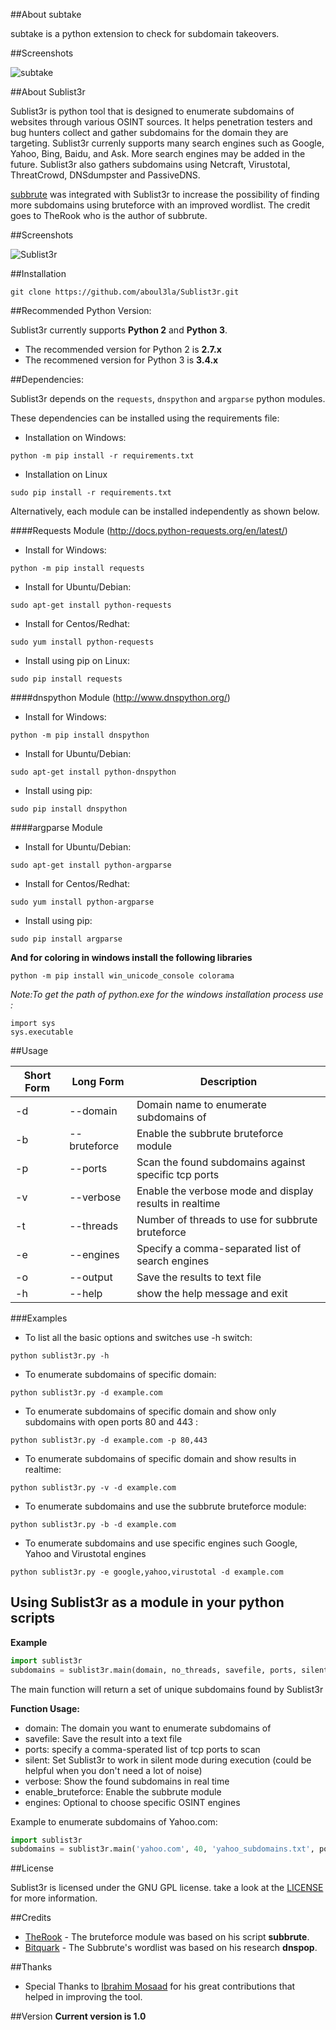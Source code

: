 ##About subtake 

subtake is a python extension to check for subdomain takeovers.


##Screenshots

![subtake](https://github.com/kp625544/subtake/blob/master/subtake.png "subtake in action")




##About Sublist3r 

Sublist3r is python tool that is designed to enumerate subdomains of websites through various OSINT sources. It helps penetration testers and bug hunters collect and gather subdomains for the domain they are targeting. Sublist3r currenly supports many search engines such as Google, Yahoo, Bing, Baidu, and Ask. More search engines may be added in the future. Sublist3r also gathers subdomains using Netcraft, Virustotal, ThreatCrowd, DNSdumpster and PassiveDNS.

[subbrute](https://github.com/TheRook/subbrute) was integrated with Sublist3r to increase the possibility of finding more subdomains using bruteforce with an improved wordlist. The credit goes to TheRook who is the author of subbrute.

##Screenshots

![Sublist3r](http://www.secgeek.net/images/Sublist3r.png "Sublist3r in action")


##Installation

```
git clone https://github.com/aboul3la/Sublist3r.git
```

##Recommended Python Version:

Sublist3r currently supports **Python 2** and **Python 3**.

* The recommended version for Python 2 is **2.7.x**
* The recommened version for Python 3 is **3.4.x**

##Dependencies:

Sublist3r depends on the `requests`, `dnspython` and `argparse` python modules.

These dependencies can be installed using the requirements file:

- Installation on Windows:
```
python -m pip install -r requirements.txt
```
- Installation on Linux
```
sudo pip install -r requirements.txt
```

Alternatively, each module can be installed independently as shown below.

####Requests Module (http://docs.python-requests.org/en/latest/)

- Install for Windows:
```
python -m pip install requests
```

- Install for Ubuntu/Debian:
```
sudo apt-get install python-requests
```

- Install for Centos/Redhat:
```
sudo yum install python-requests
```

- Install using pip on Linux:
```
sudo pip install requests
```

####dnspython Module (http://www.dnspython.org/)

- Install for Windows:
```
python -m pip install dnspython
```

- Install for Ubuntu/Debian:
```
sudo apt-get install python-dnspython
```

- Install using pip:
```
sudo pip install dnspython
```

####argparse Module

- Install for Ubuntu/Debian:
```
sudo apt-get install python-argparse
```

- Install for Centos/Redhat:
```
sudo yum install python-argparse
``` 

- Install using pip:
```
sudo pip install argparse
```

**And for coloring in windows install the following libraries**
```
python -m pip install win_unicode_console colorama
```

*Note:To get the path of python.exe for the windows installation process use :*
```
import sys
sys.executable
```

##Usage

Short Form    | Long Form     | Description
------------- | ------------- |-------------
-d            | --domain      | Domain name to enumerate subdomains of
-b            | --bruteforce  | Enable the subbrute bruteforce module
-p            | --ports       | Scan the found subdomains against specific tcp ports
-v            | --verbose     | Enable the verbose mode and display results in realtime
-t            | --threads     | Number of threads to use for subbrute bruteforce
-e            | --engines     | Specify a comma-separated list of search engines
-o            | --output      | Save the results to text file
-h            | --help        | show the help message and exit

###Examples

* To list all the basic options and switches use -h switch:

```python sublist3r.py -h```

* To enumerate subdomains of specific domain:

``python sublist3r.py -d example.com``

* To enumerate subdomains of specific domain and show only subdomains with open ports 80 and 443 :

``python sublist3r.py -d example.com -p 80,443``

* To enumerate subdomains of specific domain and show results in realtime:

``python sublist3r.py -v -d example.com``

* To enumerate subdomains and use the subbrute bruteforce module:

``python sublist3r.py -b -d example.com``

* To enumerate subdomains and use specific engines such Google, Yahoo and Virustotal engines

``python sublist3r.py -e google,yahoo,virustotal -d example.com``


## Using Sublist3r as a module in your python scripts

**Example**

```python
import sublist3r 
subdomains = sublist3r.main(domain, no_threads, savefile, ports, silent, verbose, enable_bruteforce, engines)
```
The main function will return a set of unique subdomains found by Sublist3r

**Function Usage:**
* domain: The domain you want to enumerate subdomains of
* savefile: Save the result into a text file
* ports:  specify a comma-sperated list of tcp ports to scan
* silent: Set Sublist3r to work in silent mode during execution (could be helpful when you don't need a lot of noise)
* verbose: Show the found subdomains in real time
* enable_bruteforce: Enable the subbrute module
* engines: Optional to choose specific OSINT engines

Example to enumerate subdomains of Yahoo.com:
```python
import sublist3r 
subdomains = sublist3r.main('yahoo.com', 40, 'yahoo_subdomains.txt', ports= None, silent=False, verbose= False, enable_bruteforce= False, engines=None)
```

##License

Sublist3r is licensed under the GNU GPL license. take a look at the [LICENSE](https://github.com/aboul3la/Sublist3r/blob/master/LICENSE) for more information.


##Credits

* [TheRook](https://github.com/TheRook) - The bruteforce module was based on his script **subbrute**. 
* [Bitquark](https://github.com/bitquark) - The Subbrute's wordlist was based on his research **dnspop**. 

##Thanks

* Special Thanks to [Ibrahim Mosaad](https://twitter.com/ibrahim_mosaad) for his great contributions that helped in improving the tool.

##Version
**Current version is 1.0**
